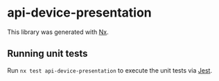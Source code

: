 # api-device-presentation

This library was generated with [Nx](https://nx.dev).

## Running unit tests

Run `nx test api-device-presentation` to execute the unit tests via [Jest](https://jestjs.io).

